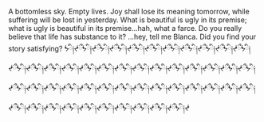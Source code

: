 A bottomless sky. Empty lives. Joy shall lose its meaning tomorrow, while suffering will be lost in yesterday. What is beautiful is ugly in its premise; what is ugly is beautiful in its premise...hah, what a farce. Do you really believe that life has substance to it? ...hey, tell me Blanca. Did you find your story satisfying?
ᖭི༏ᖫྀᖭི༏ᖫྀᖭི༏ᖫྀᖭི༏ᖫྀᖭི༏ᖫྀᖭི༏ᖫྀᖭི༏ᖫྀᖭི༏ᖫྀᖭི༏ᖫྀᖭི༏ᖫྀᖭི༏ᖫྀᖭི༏ᖫྀᖭི༏ᖫྀᖭི༏ᖫྀᖭི༏ᖫྀᖭི༏ᖫྀᖭི༏ᖫྀᖭི༏ᖫྀᖭི༏ᖫྀᖭི༏ᖫྀᖭི༏ᖫྀᖭི༏ᖫྀᖭི༏ᖫྀᖭི༏ᖫྀᖭི༏ᖫྀᖭི༏ᖫྀᖭི༏ᖫྀᖭི༏ᖫྀᖭི༏ᖫྀᖭི༏ᖫྀᖭི༏ᖫྀᖭི༏ᖫྀᖭི༏ᖫྀᖭི༏ᖫྀᖭི༏ᖫྀᖭི༏ᖫྀᖭི༏ᖫྀᖭི༏ᖫྀᖭི༏ᖫྀᖭི༏ᖫྀᖭི༏ᖫྀᖭི༏ᖫྀᖭི༏ᖫྀᖭི༏ᖫྀᖭི༏ᖫྀᖭི༏ᖫྀᖭི༏ᖫྀᖭི༏ᖫྀᖭི༏ᖫ
<!---
fearnotu/fearnotu is a ✨ special ✨ repository because its `README.md` (this file) appears on your GitHub profile.
You can click the Preview link to take a look at your changes.
--->
